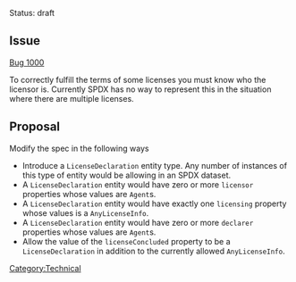 Status: draft

## Issue

[Bug 1000](https://bugs.linuxfoundation.org/show_bug.cgi?id=1000)

To correctly fulfill the terms of some licenses you must know who the
licensor is. Currently SPDX has no way to represent this in the
situation where there are multiple licenses.

## Proposal

Modify the spec in the following ways

  - Introduce a `LicenseDeclaration` entity type. Any number of
    instances of this type of entity would be allowing in an SPDX
    dataset.
  - A `LicenseDeclaration` entity would have zero or more `licensor`
    properties whose values are `Agent`s.
  - A `LicenseDeclaration` entity would have exactly one `licensing`
    property whose values is a `AnyLicenseInfo`.
  - A `LicenseDeclaration` entity would have zero or more `declarer`
    properties whose values are `Agent`s.
  - Allow the value of the `licenseConcluded` property to be a
    `LicenseDeclaration` in addition to the currently allowed
    `AnyLicenseInfo`.

[Category:Technical](Category:Technical "wikilink")
